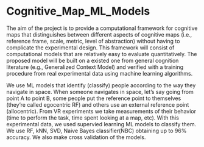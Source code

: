 # Cognitive_Map_ML_Models

The aim of the project is to provide a computational framework for cognitive maps that
distinguishes between different aspects of cognitive maps (i.e., reference frame, scale, metric,
level of abstraction) without having to complicate the experimental design. This framework
will consist of computational models that are relatively easy to evaluate quantitatively. The
proposed model will be built on a existed one from general cognition literature (e.g., Generalized Context Model) 
and verified with a training procedure from real experimental data
using machine learning algorithms.

We use ML models that identify (classify) people according to the way they navigate in space. When someone navigates in space, let’s say going from point A to point B, some people put the reference point to themselves (they’re called egocentric RF) and others use an external reference point (allocentric).  From VR experiments we take measurements of their behavior (time to perform the task, time spent looking at a map, etc). With this experimental data, we used supervied learning ML models to classify them. We use RF, kNN, SVD, Naive Bayes classifier(NBC) obtaining up to 96% accuracy. We also make cross validation of the models. 

